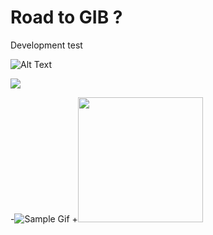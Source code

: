 # Road to GIB ?
Development test

![Alt Text](https://im4.ezgif.com/tmp/ezgif-4-63bc45c65a.gif)



<img src="https://im4.ezgif.com/tmp/ezgif-4-63bc45c65a.gif" />


-![Sample Gif](https://im4.ezgif.com/tmp/ezgif-4-63bc45c65a.gif)
+<img src="/art/sample.gif?raw=true" width="200px">

